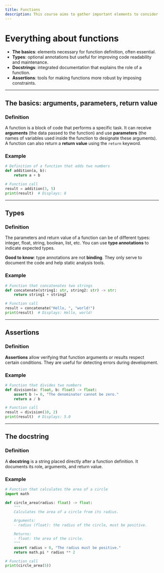 ```yaml
---
title: Functions
description: This course aims to gather important elements to consider when creating a function.
---
```


# Everything about functions

- **The basics**: elements necessary for function definition, often essential.
- **Types**: optional annotations but useful for improving code readability and maintenance.
- **Docstrings**: integrated documentation that explains the role of a function.
- **Assertions**: tools for making functions more robust by imposing constraints.

---

## The basics: arguments, parameters, return value

### Definition
A function is a block of code that performs a specific task. It can receive **arguments** (the data passed to the function) and use **parameters** (the names of variables used inside the function to designate these arguments). A function can also return a **return value** using the `return` keyword.

### Example
```python
# Definition of a function that adds two numbers
def addition(a, b):
    return a + b

# Function call
result = addition(3, 5)
print(result)  # Displays: 8
```

---

## Types

### Definition
The parameters and return value of a function can be of different types: integer, float, string, boolean, list, etc. You can use **type annotations** to indicate expected types.

**Good to know**: type annotations are not **binding**. They only serve to document the code and help static analysis tools.

### Example
```python
# Function that concatenates two strings
def concatenate(string1: str, string2: str) -> str:
    return string1 + string2

# Function call
result = concatenate("Hello, ", "world!")
print(result)  # Displays: Hello, world!
```

---

## Assertions

### Definition
**Assertions** allow verifying that function arguments or results respect certain conditions. They are useful for detecting errors during development.

### Example
```python
# Function that divides two numbers
def division(a: float, b: float) -> float:
    assert b != 0, "The denominator cannot be zero."
    return a / b

# Function call
result = division(10, 2)
print(result)  # Displays: 5.0
```

---

## The docstring

### Definition
A **docstring** is a string placed directly after a function definition. It documents its role, arguments, and return value.

### Example
```python
# Function that calculates the area of a circle
import math

def circle_area(radius: float) -> float:
    """
    Calculates the area of a circle from its radius.

    Arguments:
    - radius (float): the radius of the circle, must be positive.

    Returns:
    - float: the area of the circle.
    """
    assert radius > 0, "The radius must be positive."
    return math.pi * radius ** 2

# Function call
print(circle_area(5))
```

